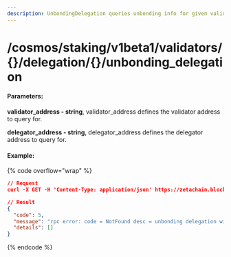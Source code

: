 ```yaml
---
description: UnbondingDelegation queries unbonding info for given validator delegator pair.
---
```


# /cosmos/staking/v1beta1/validators/{}/delegation/{}/unbonding\_delegation

#### **Parameters:**

**validator\_address - string**, validator\_address defines the validator address to query for.

**delegator\_address - string**, delegator\_address defines the delegator address to query for.

#### Example:

{% code overflow="wrap" %}
```json
// Request
curl -X GET -H 'Content-Type: application/json' https://zetachain.blockpi.network/lcd/v1/<your-api-key>/cosmos/staking/v1beta1/validators/zetavaloper1t4zkm98wf625k7y5ntv850rqzy3rd4a05vzq2r/delegations/zeta1t4zkm98wf625k7y5ntv850rqzy3rd4a0sv6u84/unbonding_delegation

// Result
{
  "code": 5,
  "message": "rpc error: code = NotFound desc = unbonding delegation with delegator zeta1t4zkm98wf625k7y5ntv850rqzy3rd4a0sv6u84 not found for validator zetavaloper1t4zkm98wf625k7y5ntv850rqzy3rd4a05vzq2r: key not found",
  "details": []
}
```
{% endcode %}
